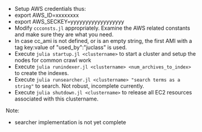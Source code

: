 - Setup AWS credentials thus:
- export AWS_ID=xxxxxxxx
- export AWS_SECKEY=yyyyyyyyyyyyyyyyyy
- Modify `ccconsts.jl` appropriately. Examine the AWS related constants and make sure they are what you need. 
- In case cc_ami is not defined, or is an empty string, the first AMI with a tag key:value of "used_by":"juclass" is used.
- Execute `julia startup.jl <clustername>` to start a cluster and setup the nodes for common crawl work
- Execute `julia runindexer.jl <clustername> <num_archives_to_index>` to create the indexes. 
- Execute `julia runsearcher.jl <clustername> "search terms as a string"` to search. Not robust, incomplete currently.
- Execute `julia shutdown.jl <clustername>` to release all EC2 resources associated with this clustername.



Note: 
- searcher implementation is not yet complete

